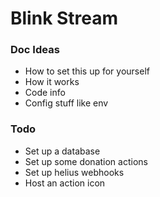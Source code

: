 # Blink Stream

### Doc Ideas
- How to set this up for yourself
- How it works
- Code info
- Config stuff like env

### Todo
- Set up a database
- Set up some donation actions
- Set up helius webhooks
- Host an action icon